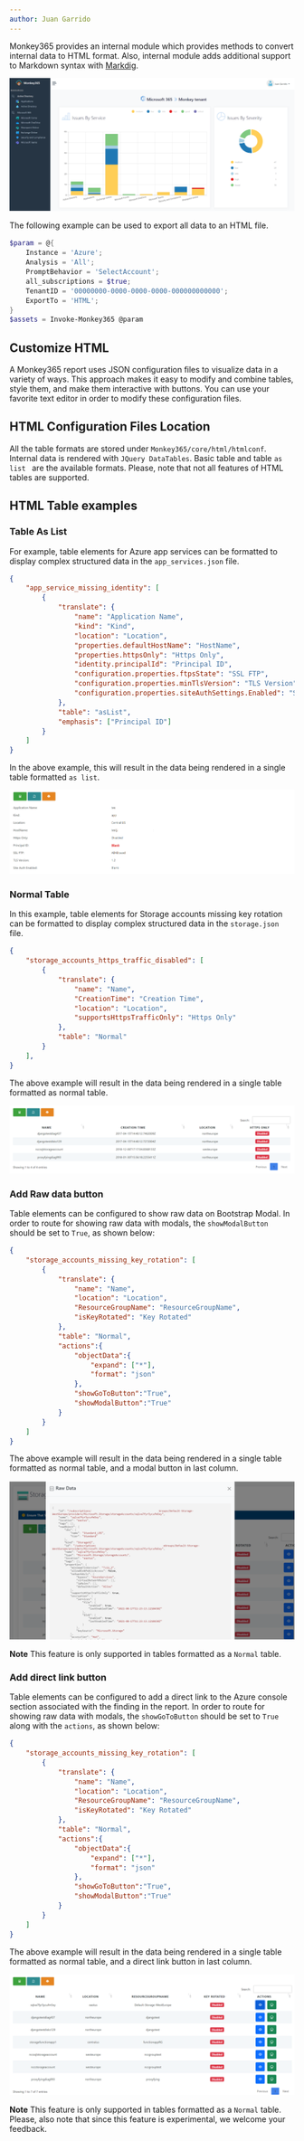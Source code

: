 ```yaml
---
author: Juan Garrido
---
```


Monkey365 provides an internal module which provides methods to convert internal data to HTML format. Also, internal module adds additional support to Markdown syntax with <a href='https://github.com/xoofx/markdig' target='_blank'>Markdig</a>.

![](../assets/images/htmlreport.png)

The following example can be used to export all data to an HTML file.

``` powershell
$param = @{
    Instance = 'Azure';
    Analysis = 'All';
    PromptBehavior = 'SelectAccount';
    all_subscriptions = $true;
    TenantID = '00000000-0000-0000-0000-000000000000';
    ExportTo = 'HTML';
}
$assets = Invoke-Monkey365 @param
```

## Customize HTML

A Monkey365 report uses JSON configuration files to visualize data in a variety of ways. This approach makes it easy to modify and combine tables, style them, and make them interactive with buttons. You can use your favorite text editor in order to modify these configuration files.

## HTML Configuration Files Location

All the table formats are stored under ```Monkey365/core/html/htmlconf```. Internal data is rendered with ```JQuery DataTables```. Basic table and table ```as list ``` are the available formats. Please, note that not all features of HTML tables are supported.

## HTML Table examples

### Table As List

For example, table elements for Azure app services can be formatted to display complex structured data in the ``app_services.json`` file.

``` json
{
	"app_service_missing_identity": [
        {
            "translate": {
                "name": "Application Name",
                "kind": "Kind",
                "location": "Location",
                "properties.defaultHostName": "HostName",
                "properties.httpsOnly": "Https Only",
                "identity.principalId": "Principal ID",
                "configuration.properties.ftpsState": "SSL FTP",
                "configuration.properties.minTlsVersion": "TLS Version",
                "configuration.properties.siteAuthSettings.Enabled": "Site Auth Enabled"
            },
            "table": "asList",
            "emphasis": ["Principal ID"]
        }
    ]
}
```

In the above example, this will result in the data being rendered in a single table formatted ```as list```.

![](../assets/images/tableAsList.png)

### Normal Table

In this example, table elements for Storage accounts missing key rotation can be formatted to display complex structured data in the ``storage.json`` file.

``` json
{
	"storage_accounts_https_traffic_disabled": [
        {
            "translate": {
                "name": "Name",
                "CreationTime": "Creation Time",
                "location": "Location",
                "supportsHttpsTrafficOnly": "Https Only"
            },
            "table": "Normal"
        }
    ],
}
```
The above example will result in the data being rendered in a single table formatted as normal table.

![](../assets/images/NormalTable.png)

### Add Raw data button

Table elements can be configured to show raw data on Bootstrap Modal. In order to route for showing raw data with modals, the ```showModalButton``` should be set to ```True```, as shown below:

``` json
{
	"storage_accounts_missing_key_rotation": [
        {
            "translate": {
                "name": "Name",
                "location": "Location",
                "ResourceGroupName": "ResourceGroupName",
				"isKeyRotated": "Key Rotated"
            },
            "table": "Normal",
			"actions":{
				"objectData":{
					"expand": ["*"],
					"format": "json"
				},
				"showGoToButton":"True",
				"showModalButton":"True"
			}
        }
    ]
}
```
The above example will result in the data being rendered in a single table formatted as normal table, and a modal button in last column.

![](../assets/images/modalButton.png)

**Note** This feature is only supported in tables formatted as a ```Normal``` table.

### Add direct link button

Table elements can be configured to add a direct link to the Azure console section associated with the finding in the report. In order to route for showing raw data with modals, the ```showGoToButton``` should be set to ```True``` along with the ```actions```, as shown below:

``` json
{
	"storage_accounts_missing_key_rotation": [
        {
            "translate": {
                "name": "Name",
                "location": "Location",
                "ResourceGroupName": "ResourceGroupName",
				"isKeyRotated": "Key Rotated"
            },
            "table": "Normal",
			"actions":{
				"objectData":{
					"expand": ["*"],
					"format": "json"
				},
				"showGoToButton":"True",
				"showModalButton":"True"
			}
        }
    ]
}
```
The above example will result in the data being rendered in a single table formatted as normal table, and a direct link button in last column.

![](../assets/images/directLinkButton.png)

**Note** This feature is only supported in tables formatted as a ```Normal``` table. Please, also note that since this feature is experimental, we welcome your feedback.